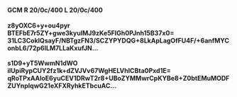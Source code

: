 #### GCM R 20/0c/400 L 20/0c/400
**z8yOXC6+y+ou4pyr**<br/>**BTEFbE7r5ZY+gwe3kyulMJ9zKe5FIGh0PJnh15B37x0=**<br/>**31LC3CoklQsayF/NBTgzFN3/SCZYPYDQG+8LkApLagOfFU4F/+6anfMYConbL6/72p6lLM7LLaKxufJN...**<br/><br/>
**s1D9+yT5WwmN1dWO**<br/>**ilUpiRypCUY2fz1k+dZVJVv67WgHELVhICBta0Pxd1E=**<br/>**qRoTPxAAloE6yuCEV1DRwT2r8+UBoZYMMwrCpKYBe8+Z0btEMuMODFZUYnplqwG21eXFXRyhkETbcuAC...**